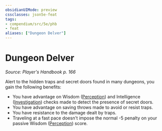 ```yaml
---
obsidianUIMode: preview
cssclasses: json5e-feat
tags:
- compendium/src/5e/phb
- feat
aliases: ["Dungeon Delver"]
---
```

# Dungeon Delver
*Source: Player's Handbook p. 166*  

Alert to the hidden traps and secret doors found in many dungeons, you gain the following benefits:

- You have advantage on Wisdom ([Perception](5E2014官方资源/规则/skills.md#Perception)) and Intelligence ([Investigation](5E2014官方资源/规则/skills.md#Investigation)) checks made to detect the presence of secret doors.  
- You have advantage on saving throws made to avoid or resist traps.  
- You have resistance to the damage dealt by traps.  
- Traveling at a fast pace doesn't impose the normal -5 penalty on your passive Wisdom ([Perception](5E2014官方资源/规则/skills.md#Perception)) score.